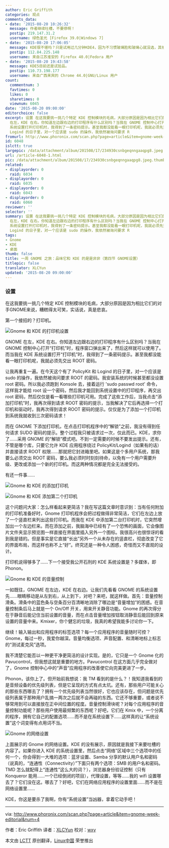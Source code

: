 ```yaml
---
author: Eric Griffith
categories: 观点
comments_data:
- date: '2015-08-20 10:26:32'
  message: 作者继续吐槽，不要停啊！
  postip: 219.147.31.2
  username: 绿色圣光 [Firefox 39.0|Windows 7]
- date: '2015-08-20 17:06:05'
  message: KDE很不堪吗？只是试用过几分钟KDE4，因为不习惯玻璃脸和玻璃心就没选，其他桌面像GNOME3 Cinnamon E17 XFCE LXDE倒是都用了不短时间。所以想问问KDE5怎么样，稳定否，优点在哪？
  postip: 112.84.225.148
  username: 来自江苏淮安的 Firefox 40.0|Fedora 用户
- date: '2015-08-20 19:43:58'
  message: KDE5目前还是试验品。
  postip: 110.73.198.177
  username: 来自广西来宾的 Chrome 44.0|GNU/Linux 用户
count:
  commentnum: 3
  favtimes: 0
  likes: 0
  sharetimes: 0
  viewnum: 6045
date: '2015-08-20 09:00:00'
editorchoice: false
excerpt: 设置 在这我要挑一挑几个特定 KDE 控制模块的毛病，大部分原因是因为相比它们的对手GNOME来说，糟糕得太可笑，实话说，真是悲哀。 第一个接招的？打印机。  GNOME
  在左，KDE 在右。你知道左边跟右边的打印程序有什么区别吗？当我在 GNOME 控制中心打开打印机时，程序窗口弹出来了，然后这样就可以使用了。而当我在 KDE
  系统设置打开打印机时，我得到了一条密码提示。甚至我都没能看一眼打印机呢，我就必须先交出 ROOT 密码。 让我再重复一遍。在今天这个有了 PolicyKit 和
  Logind 的日子里，对一个应该是 sudo 的操作，我依然被询问要求 R
fromurl: http://www.phoronix.com/scan.php?page=article&item=gnome-week-editorial&num=4
id: 6048
islctt: true
largepic: /data/attachment/album/201508/17/234930csnbgeqnngaaqpg8.jpeg
url: /article-6048-1.html
pic: /data/attachment/album/201508/17/234930csnbgeqnngaaqpg8.jpeg.thumb.jpg
related:
- displayorder: 0
  raid: 6034
- displayorder: 0
  raid: 6035
- displayorder: 0
  raid: 6043
- displayorder: 0
  raid: 6060
reviewer: ''
selector: ''
summary: 设置 在这我要挑一挑几个特定 KDE 控制模块的毛病，大部分原因是因为相比它们的对手GNOME来说，糟糕得太可笑，实话说，真是悲哀。 第一个接招的？打印机。  GNOME
  在左，KDE 在右。你知道左边跟右边的打印程序有什么区别吗？当我在 GNOME 控制中心打开打印机时，程序窗口弹出来了，然后这样就可以使用了。而当我在 KDE
  系统设置打开打印机时，我得到了一条密码提示。甚至我都没能看一眼打印机呢，我就必须先交出 ROOT 密码。 让我再重复一遍。在今天这个有了 PolicyKit 和
  Logind 的日子里，对一个应该是 sudo 的操作，我依然被询问要求 R
tags:
- Gnome
- KDE
- 桌面
thumb: false
title: 一周 GNOME 之旅：品味它和 KDE 的是是非非（第四节 GNOME设置）
titlepic: false
translator: XLCYun
updated: '2015-08-20 09:00:00'
---
```


### 设置


在这我要挑一挑几个特定 KDE 控制模块的毛病，大部分原因是因为相比它们的对手GNOME来说，糟糕得太可笑，实话说，真是悲哀。


第一个接招的？打印机。


![Gnome 和 KDE 的打印机设置](/data/attachment/album/201508/17/234930csnbgeqnngaaqpg8.jpeg)


GNOME 在左，KDE 在右。你知道左边跟右边的打印程序有什么区别吗？当我在 GNOME 控制中心打开“打印机”时，程序窗口弹出来了，然后这样就可以使用了。而当我在 KDE 系统设置打开“打印机”时，我得到了一条密码提示。甚至我都没能看一眼打印机呢，我就必须先交出 ROOT 密码。


让我再重复一遍。在今天这个有了 PolicyKit 和 Logind 的日子里，对一个应该是 sudo 的操作，我依然被询问要求 ROOT 的密码。我安装系统的时候甚至都没设置 root 密码。所以我必须跑到 Konsole 去，接着运行 'sudo passwd root' 命令，这样我才能给 root 设一个密码，然后我才能回到系统设置中的打印程序，再交出 root 密码，然后仅仅是看一看哪些打印机可用。完成了这些工作后，当我点击“添加打印机”时，我再次得到请求 ROOT 密码的提示，当我解决了它后再选择一个打印机和驱动时，我再次得到请求 ROOT 密码的提示。仅仅是为了添加一个打印机到系统我就收到三次密码请求！


而在 GNOME 下添加打印机，在点击打印机程序中的“解锁”之前，我没有得到任何请求 SUDO 密码的提示。整个过程我只被请求过一次，仅此而已。KDE，求你了……采用 GNOME 的“解锁”模式吧。不到一定需要的时候不要发出提示。还有，不管是哪个库，只要它允许 KDE 应用程序绕过 PolicyKit/Logind（如果有的话）并直接请求 ROOT 权限……那就把它封进箱里吧。如果这是个多用户系统，那我要么必须交出 ROOT 密码，要么我必须时时刻刻待命，以免有一个用户需要升级、更改或添加一个新的打印机。而这两种情况都是完全无法接受的。


有还一件事……


![Gnome 和 KDE 的添加打印机](/data/attachment/album/201508/17/235042ys1x4ipwqa9qa285.jpeg)


![Gnome 和 KDE 添加第二个打印机](/data/attachment/album/201508/17/235109izpbfffrerpb49pr.jpeg)


这个问题问大家：怎么样看起来更简洁？我在写这篇文章时意识到：当有任何附加的打印机准备好时，Gnome 打印机程序会把过程做得非常简洁，它们在左边上放了一个竖直栏来列出这些打印机。而我在 KDE 中添加第二台打印机时，它突然增加出一个左边栏来。而在添加之前，我脑海中已经有了一个恐怖的画面，它会像图片文件夹显示预览图一样直接在界面里插入另外一个图标。我很高兴也很惊讶的看到我是错的。但是事实是它直接“长出”另外一个从未存在的竖直栏，彻底改变了它的界面布局，而这样也称不上“好”。终究还是一种令人困惑，奇怪而又不直观的设计。


打印机说得够多了……下一个接受我公开石刑的 KDE 系统设置是？多媒体，即 Phonon。


![Gnome 和 KDE 的音量控制](/data/attachment/album/201508/17/235134u7vq9v0oo9ycebyw.jpeg)


一如既往，GNOME 在左边，KDE 在右边。让我们先看看 GNOME 的系统设置先……眼睛移动是从左到右，从上到下，对吧？来吧，就这样做。首先：音量控制滑条。滑条中的蓝色条与空条百分百清晰地消除了哪边是“音量增加”的困惑。在音量控制条后马上就是一个 On/Off 开关，用来开关静音功能。Gnome 的再次得分在于静音后能记住当前设置的音量，而在点击音量增加按钮取消静音后能回到原来设置的音量中来。Kmixer，你个健忘的垃圾，我真的希望我能多讨论你一下。


继续！输入输出和应用程序的标签选项？每一个应用程序的音量随时可控？Gnome，每过一秒，我爱你越深。音量均衡选项、声音配置、和清晰地标上标志的“测试麦克风”选项。


我不清楚它能否以一种更干净更简洁的设计实现。是的，它只是一个 Gnome 化的 Pavucontrol，但我想这就是重要的地方。Pavucontrol 在这方面几乎完全做对了，Gnome 控制中心中的“声音”应用程序的改善使它向完美更进了一步。


Phonon，该你上了。但开始前我想说：我 TM 看到的是什么？！我知道我看到的是音频设备的优先级列表，但是它呈现的方式有点太坑。还有，那些用户可能关心的那些东西哪去了？拥有一个优先级列表当然很好，它也应该存在，但问题是优先级列表属于那种用户乱搞一两次之后就不会再碰的东西。它还不够重要，或者说不够常用到可以直接放在正中间位置的程度。音量控制滑块呢？对每个应用程序的音量控制功能呢？那些用户使用最频繁的东西呢？好吧，它们在 Kmix 中，一个分离的程序，拥有它自己的配置选项……而不是在系统设置下……这样真的让“系统设置”这个词变得有点用词不当。


![Gnome 的网络设置](/data/attachment/album/201508/17/235153ad605772u2ldllle.jpeg)


上面展示的 Gnome 的网络设置。KDE 的没有展示，原因就是我接下来要吐槽的内容了。如果你进入 KDE 的系统设置里，然后点击“网络”区域中三个选项中的任何一个，你会得到一大堆的选项：蓝牙设置、Samba 分享的默认用户名和密码（说真的，“连通性（Connectivity）”下面只有两个选项：SMB 的用户名和密码。TMD 怎么就配得上“连通性”这么大的词？），浏览器身份验证控制（只有 Konqueror 能用……一个已经倒闭的项目），代理设置，等等……我的 wifi 设置哪去了？它们没在这。哪去了？好吧，它们在网络应用程序的设置里面……而不是在网络设置里……


KDE，你这是要杀了我啊，你有“系统设置”当凶器，拿着它动手吧！




---


via: <http://www.phoronix.com/scan.php?page=article&item=gnome-week-editorial&num=4>


作者：Eric Griffith 译者：[XLCYun](https://github.com/XLCYun) 校对：[wxy](https://github.com/wxy)


本文由 [LCTT](https://github.com/LCTT/TranslateProject) 原创翻译，[Linux中国](https://linux.cn/) 荣誉推出